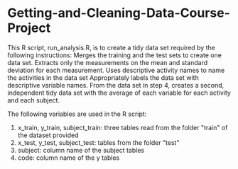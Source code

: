 # Getting-and-Cleaning-Data-Course-Project

This R script, run_analysis.R,  is to create a tidy data set required by the following instructions:
Merges the training and the test sets to create one data set.
Extracts only the measurements on the mean and standard deviation for each measurement.
Uses descriptive activity names to name the activities in the data set
Appropriately labels the data set with descriptive variable names.
From the data set in step 4, creates a second, independent tidy data set with the average of each variable for each activity and each subject.

The following variables are used in the R script:
1. x_train, y_train, subject_train: three tables read from the folder "train" of the dataset provided
2. x_test, y_test, subject_test: tables from the folder "test"
3. subject: column name of the subject tables
4. code: column name of the y tables
